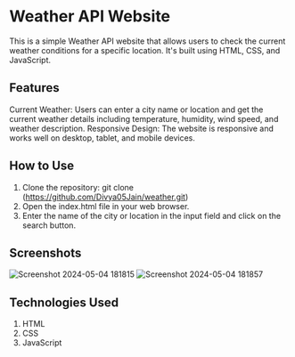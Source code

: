 # Weather API Website
This is a simple Weather API website that allows users to check the current weather conditions for a specific location. It's built using HTML, CSS, and JavaScript.

## Features
Current Weather: Users can enter a city name or location and get the current weather details including temperature, humidity, wind speed, and weather description.
Responsive Design: The website is responsive and works well on desktop, tablet, and mobile devices.

## How to Use
1. Clone the repository: git clone (https://github.com/Divya05Jain/weather.git)
2. Open the index.html file in your web browser.
3. Enter the name of the city or location in the input field and click on the search button.
   
## Screenshots
![Screenshot 2024-05-04 181815](https://github.com/Divya05Jain/weather/assets/114459665/f9752b5a-7386-4cd1-96d1-c1d29fa07d95)
![Screenshot 2024-05-04 181857](https://github.com/Divya05Jain/weather/assets/114459665/ca0f7b90-18df-4f8b-8c1d-1d85e317ef75)

## Technologies Used
1. HTML
2. CSS
3. JavaScript
